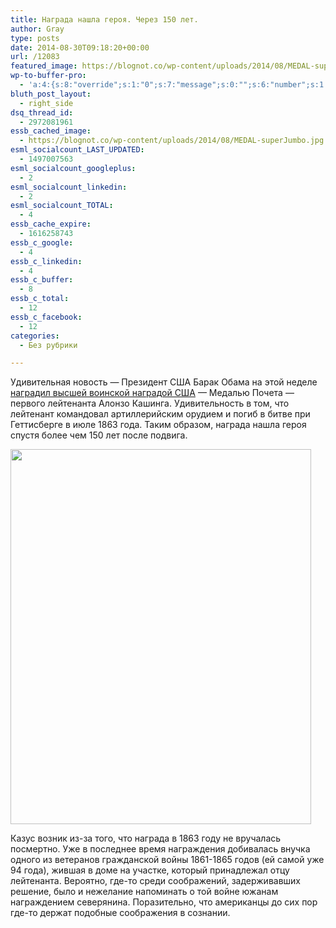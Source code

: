 ```yaml
---
title: Награда нашла героя. Через 150 лет.
author: Gray
type: posts
date: 2014-08-30T09:18:20+00:00
url: /12083
featured_image: https://blognot.co/wp-content/uploads/2014/08/MEDAL-superJumbo.jpg
wp-to-buffer-pro:
  - 'a:4:{s:8:"override";s:1:"0";s:7:"message";s:0:"";s:6:"number";s:1:"1";s:16:"alternateMessage";s:0:"";}'
bluth_post_layout:
  - right_side
dsq_thread_id:
  - 2972081961
essb_cached_image:
  - https://blognot.co/wp-content/uploads/2014/08/MEDAL-superJumbo.jpg
esml_socialcount_LAST_UPDATED:
  - 1497007563
esml_socialcount_googleplus:
  - 2
esml_socialcount_linkedin:
  - 2
esml_socialcount_TOTAL:
  - 4
essb_cache_expire:
  - 1616258743
essb_c_google:
  - 4
essb_c_linkedin:
  - 4
essb_c_buffer:
  - 8
essb_c_total:
  - 12
essb_c_facebook:
  - 12
categories:
  - Без рубрики

---
```








Удивительная новость — Президент США Барак Обама на этой неделе <a href="http://www.nytimes.com/2014/08/28/us/politics/medal-of-honor-for-a-civil-war-hero-150-years-in-the-grave.html?_r=0" target="_blank">наградил высшей воинской наградой США</a> — Медалью Почета — первого лейтенанта Алонзо Кашинга. Удивительность в том, что лейтенант командовал артиллерийским орудием и погиб в битве при Геттисберге в июле 1863 года. Таким образом, награда нашла героя спустя более чем 150 лет после подвига.

<img data-attachment-id="12086" data-permalink="https://blognot.co/12083/medal-superjumbo_ra2a50" data-orig-file="https://i0.wp.com/blognot.co/wp-content/uploads/http://res.cloudinary.com/blognot/image/upload/v1409390314/MEDAL-superJumbo_ra2a50.jpg?fit=481%2C600&ssl=1" data-orig-size="481,600" data-comments-opened="1" data-image-meta="{&quot;aperture&quot;:&quot;0&quot;,&quot;credit&quot;:&quot;&quot;,&quot;camera&quot;:&quot;&quot;,&quot;caption&quot;:&quot;&quot;,&quot;created_timestamp&quot;:&quot;0&quot;,&quot;copyright&quot;:&quot;&quot;,&quot;focal_length&quot;:&quot;0&quot;,&quot;iso&quot;:&quot;0&quot;,&quot;shutter_speed&quot;:&quot;0&quot;,&quot;title&quot;:&quot;MEDAL-superJumbo_ra2a50&quot;}" data-image-title="MEDAL-superJumbo_ra2a50" data-image-description="" data-medium-file="https://i0.wp.com/blognot.co/wp-content/uploads/http://res.cloudinary.com/blognot/image/upload/v1409390314/MEDAL-superJumbo_ra2a50.jpg?fit=241%2C300&ssl=1" data-large-file="https://i0.wp.com/blognot.co/wp-content/uploads/http://res.cloudinary.com/blognot/image/upload/v1409390314/MEDAL-superJumbo_ra2a50.jpg?fit=481%2C600&ssl=1" class="aligncenter wp-image-12086" src="https://i2.wp.com/res.cloudinary.com/blognot/image/upload/v1409390314/MEDAL-superJumbo_ra2a50.jpg?resize=481%2C600&#038;ssl=1" alt="" width="481" height="600" data-recalc-dims="1" /> 

Казус возник из-за того, что награда в 1863 году не вручалась посмертно. Уже в последнее время награждения добивалась внучка одного из ветеранов гражданской войны 1861-1865 годов (ей самой уже 94 года), жившая в доме на участке, который принадлежал отцу лейтенанта. Вероятно, где-то среди соображений, задерживавших решение, было и нежелание напоминать о той войне южанам награждением северянина. Поразительно, что американцы до сих пор где-то держат подобные соображения в сознании.